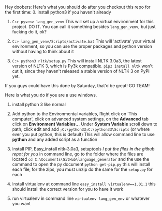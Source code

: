 Hey doobers:
Here's what you should do after you checkout this repo for the first time:
0. install python3 if you haven't already

1. `C:> pyvenv lang_gen_venv` This will set up a virtual environment for this
   project. DO IT. You can call it something besides `lang_gen_venv`, but just
   fucking do it, ok?

2. `C:> lang_gen_venv/Scripts/activate.bat` This will 'activate' your virtual
   environment, so you can use the proper packages and python version without
   having to think about it

3. `C:> python3 nltk/setup.py` This will install NLTK 3.0a3, the latest version
   of NLTK 3, which is Py3k compatible. `pip3 install nltk` won't cut it, since
   they haven't released a stable version of NLTK 3 on PyPi yet.

If you guys could have this done by Saturday, that'd be great! GO TEAM!

Here is what you do if you are a use windows.  

1. 	install python 3 like normal

2.  Add python to the Environmental variables,
	Right click on 'This computer', click on advanced system settings, 
	on the **Advanced** tab click on **Environment Variables...**
	Under **System Variable** scroll down to path, 
	click edit and add `;C:\python33;C:\python33\Scripts` (or where ever you put python, this is default)
	This will allow command line to use **python** and any added script as a function

3. 	Install PIP, Easy_install nltk-3.0a3, setuptools
	*I put the files in the github repot for you*
	in command line, go to the folder where the files are located `cd C:\Documents\GitHub\language_generator`
	and the use the command to open the py document `python get-pip.py`
	this will install each file, for the zips, you must unzip do the same for the `setup.py` for each
	
4.	Install virtualenv
	at command line `easy_install virtualenv==1.01.1`
	this should install the correct version for you to have it work
	
5. 	run virtualenv
	in command line `virtualenv lang_gen_env` or whatever you want